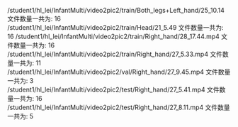 /student1/hl_lei/InfantMulti/video2pic2/train/Both_legs+Left_hand/25_10.14 文件数量一共为: 16
/student1/hl_lei/InfantMulti/video2pic2/train/Head/21_5.49 文件数量一共为: 16
/student1/hl_lei/InfantMulti/video2pic2/train/Right_hand/28_17.44.mp4 文件数量一共为: 16
/student1/hl_lei/InfantMulti/video2pic2/train/Right_hand/27_5.33.mp4 文件数量一共为: 11
/student1/hl_lei/InfantMulti/video2pic2/val/Right_hand/27_9.45.mp4 文件数量一共为: 3
/student1/hl_lei/InfantMulti/video2pic2/test/Right_hand/27_5.41.mp4 文件数量一共为: 16
/student1/hl_lei/InfantMulti/video2pic2/test/Right_hand/27_8.11.mp4 文件数量一共为: 5
